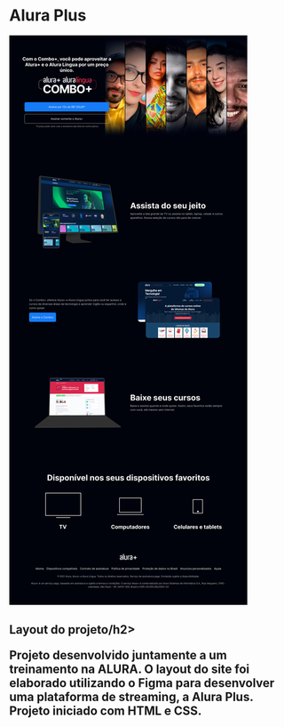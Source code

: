 <h1>Alura Plus</h1>

<img src="assets/figma-alura-plus.png">

<h2>Layout do projeto/h2>

Projeto desenvolvido juntamente a um treinamento na ALURA.
O layout do site foi elaborado utilizando o Figma para desenvolver uma plataforma de streaming, a Alura Plus.
Projeto iniciado com HTML e CSS.